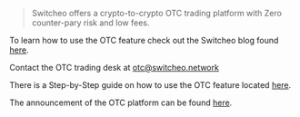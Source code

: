 > Switcheo offers a crypto-to-crypto OTC trading platform with Zero counter-pary risk and low fees.

To learn how to use the OTC feature check out the Switcheo blog found [here](https://blog.switcheo.network/switcheo-otc-goes-live/).

Contact the OTC trading desk at otc@switcheo.network

There is a Step-by-Step guide on how to use the OTC feature located [here](https://support.switcheo.network/en/articles/2780211-using-switcheo-otc-platform).

The announcement of the OTC platform can be found [here](https://blog.switcheo.network/introducing-switcheo-otc-platform/).